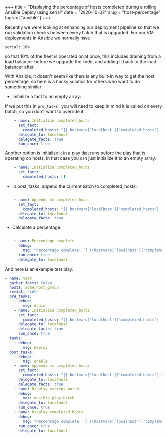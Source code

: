 +++
title = "Displaying the percentage of hosts completed during a rolling Ansible Deploy using serial"
date = "2020-10-02"
slug = "host-percentage"
tags = ["ansible"]
+++

Recently we were looking at enhancing our deployment pipeline so that we run validation checks between every batch that is upgraded. For our VM deployments in Ansible we normally have

```
serial: 10%
```

so that 10% of the fleet is operated on at once, this includes draining from a load balancer before we upgrade the node, and adding it back to the load balancer after.

With Ansible, it doesn't seem like there is any built-in way to get the host percentage, so here is a hacky solution for others who want to do something similar:

* Initialize a fact to an empty array:

If we put this in `pre_tasks:` you will need to keep in mind it is called on every batch, so you don't want to override it:

```yaml
    - name: Initialize completed_hosts
      set_fact:
        completed_hosts: "{{ hostvars['localhost']['completed_hosts'] | default('[]') }}"
      delegate_to: localhost
      delegate_facts: true
      run_once: true

```

Another option is initialize it in a play that runs before the play that is operating on hosts, in that case you can just initialize it to an empty array:

```yaml
    - name: Initialize completed_hosts
      set_fact:
        completed_hosts: []
```

* In post_tasks, append the current batch to completed_hosts:

```yaml

    - name: Appends to completed hosts
      set_fact:
        completed_hosts: "{{ hostvars['localhost']['completed_hosts'] + ansible_play_batch }}"
      delegate_to: localhost
      delegate_facts: true
```

* Calculate a percentage:

```yaml

    - name: Percentage complete
      debug:
        msg: "Percentage complete: {{ ((hostvars['localhost']['completed_hosts'] | length) / (ansible_play_hosts | length) * 100) | int }}%"
      run_once: true
      delegate_to: localhost
```

And here is an example test play:

```yaml
- name: test
  gather_facts: false
  hosts: some_host_group
  serial: '10%'
  pre_tasks:
    - debug:
        msg: drain
    - name: Initialize completed_hosts
      set_fact:
        completed_hosts: "{{ hostvars['localhost']['completed_hosts'] | default('[]') }}"
      delegate_to: localhost
      delegate_facts: true
      run_once: true
  tasks:
    - debug:
        msg: deploy
  post_tasks:
    - debug:
        msg: enable
    - name: Appends to completed hosts
      set_fact:
        completed_hosts: "{{ hostvars['localhost']['completed_hosts'] + ansible_play_batch }}"
      delegate_to: localhost
      delegate_facts: true
    - name: Display current batch
      debug:
        var: ansible_play_batch
      delegate_to: localhost
      run_once: true
    - name: Display completed hosts
      debug:
        msg: "Percentage complete: {{ ((hostvars['localhost']['completed_hosts'] | length) / (ansible_play_hosts | length) * 100) | int}}%"
      run_once: true
      delegate_to: localhost
```
